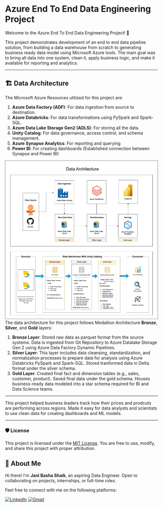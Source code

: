 # Azure End To End Data Engineering Project
Welcome to the Azure End To End Data Engineering Project! 🚀

This project demonstrates development of an end to end data pipeline solution, from building a data warehouse from scratch to generating business ready data model using Microsoft Azure tools. The main goal was to bring all data into one system, clean it, apply business logic, and make it available for reporting and analytics.

---
## 🏗️ Data Architecture

The Microsoft Azure Resources utilized for this project are:
1. **Azure Data Factory (ADF)**: For data ingestion from source to destination.
2. **Azure Databricks**: For data transformations using PySpark and Spark-SQL.
3. **Azure Data Lake Storage Gen2 (ADLS)**: For storing all the data.
4. **Unity Catalog**: For data governance, access control, and schema management.
5. **Azure Synapse Analytics**: For reporting and querying
6. **Power BI**: For creating dashboards (Established connection between Synapse and Power BI)


![Data Architecture](docs/data_architecture)
The data architecture for this project follows Medallion Architecture **Bronze**, **Silver**, and **Gold** layers:

1. **Bronze Layer**: Stored raw data as parquet format from the source systems. Data is ingested from Git Repository to Azure Datalake Storage Gen 2 using Azure Data Factory Dynamic Pipelines.
2. **Silver Layer**: This layer includes data cleansing, standardization, and normalization processes to prepare data for analysis using Azure Databricks PySpark and Spark-SQL. Stored tranformed data in Delta format under the silver schema.
3. **Gold Layer**: Created final fact and dimension tables (e.g., sales, customer, product). Saved final data under the gold schema. Houses business-ready data modeled into a star schema required for BI and Data Science teams.


---

This project helped business leaders track how their prices and prodcuts are performing across regions.
Made it easy for data anylysts and scientists to use clean data for creating dashboards and ML models.


---

### 🛡️ License
This project is licensed under the [MIT License](LICENSE). You are free to use, modify, and share this project with proper attribution.

## 🌟 About Me
Hi there! I'm **Jani Basha Shaik**, an aspiring Data Engineer. Open to collaborating on projects, internships, or full-time roles. 

Feel free to connect with me on the following platforms:

[![LinkedIn](https://img.shields.io/badge/LinkedIn-0077B5?style=for-the-badge&logo=linkedin&logoColor=white)](https://www.linkedin.com/in/259janibasha)
[![Gmail](https://img.shields.io/badge/Gmail-D14836?style=for-the-badge&logo=gmail&logoColor=white)](mailto:janibashashaik917@gmail.com)
